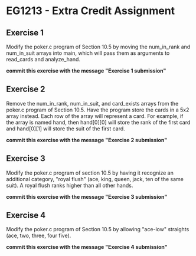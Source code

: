 # EG1213 - Extra Credit Assignment

## Exercise 1

Modify the poker.c program of Section 10.5 by moving the num_in_rank and num_in_suit arrays into main, which will pass them as arguments to read_cards and analyze_hand.

**commit this exercise with the message "Exercise 1 submission"**

## Exercise 2

Remove the num_in_rank, num_in_suit, and card_exists arrays from the poker.c program of Section 10.5. Have the program store the cards in a 5x2 array instead. Each row of the array will represent a card. For example, if the array is named hand, then hand[0][0] will store the rank of the first card and hand[0][1] will store the suit of the first card. 

**commit this exercise with the message "Exercise 2 submission"**

## Exercise 3

Modify the poker.c program of section 10.5 by having it recognize an additional category, "royal flush" (ace, king, queen, jack, ten of the same suit). A royal flush ranks higher than all other hands. 

**commit this exercise with the message "Exercise 3 submission"**

## Exercise 4

Modify the poker.c program of Section 10.5 by allowing "ace-low" straights (ace, two, three, four five). 

**commit this exercise with the message "Exercise 4 submission"**
